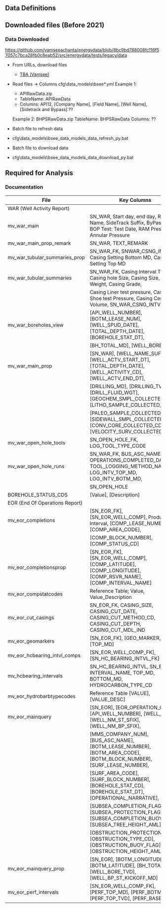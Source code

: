 ## Data Definitions

## Downloaded files (Before 2021)

### Data Downloaded

<https://github.com/vamseeachanta/energydata/blob/8bc9bd788008fc116f57057c7bca28fb0c8eab52/src/energydata/tests/legacy/data>


- From URLs, download files
  - [TBA (Vamsee)](https://github.com/vamseeachanta/energydata/blob/7cdc1e006e90967d809d16a0831af7492c34f1f6/src/energydata/common/bsee_data_refresh.py)


- Read files -> Columns
    cfg\data_models\bsee*.yml
    Example 1:
   - APIRawData.zip
   - TableName: APIRawData
   - Columns: API12, [Company Name], [Field Name], [Well Name], [Sidetrack and Bypass] ??

    Example 2:
    BHPSRawData.zip
    TableName: BHPSRawData
    Columns: ??

- Batch file to refresh data
 - cfg\data_models\bsee_data_models_data_refresh_py.bat
- Batch file to download data
 - cfg\data_models\bsee_data_models_data_download_py.bat

## Required for Analysis



### Documentation

| File                         | Key Columns                                                                                                             |
|------------------------------|--------------------------------------------------------------------------------------------------------------------------|
| WAR (Well Activity Report)   |                                                                                                                          |
| mv_war_main                  | SN_WAR, Start day, end day, Rig Name, SideTrack Suffix, ByPass Suffix, BOP Test: Test Date, RAM Pressure, Annular Pressure |
| mv_war_main_prop_remark      | SN_WAR, TEXT_REMARK                                                                                                      |
| mv_war_tubular_summaries_prop| SN_WAR_FK, SNWAR_CSNG_INT_FK, Casing Setting Bottom MD, Casing Setting Top MD                                            |
| mv_war_tubular_summaries     | SN_WAR_FK, Casing Interval Type CD, Casing hole Size, Casing Size, Casing Weight, Casing Grade,                          |
|                              | Casing Liner test pressure, Casing Shoe test Pressure, Casing Cement Volume, SN_WAR_CSNG_INTV                            |
| mv_war_boreholes_view        | [API_WELL_NUMBER], [BOTM_LEASE_NUM],[WELL_SPUD_DATE], [TOTAL_DEPTH_DATE], [BOREHOLE_STAT_DT],                            |
|                              | [BH_TOTAL_MD], [WELL_BORE_TVD]                                                                                          |
| mv_war_main_prop             | [SN_WAR], [WELL_NAME_SUFFIX], [WELL_ACTV_START_DT], [TOTAL_DEPTH_DATE], [WELL_ACTIVITY_CD], [WELL_ACTV_END_DT],          |
|                              | [DRILLING_MD], [DRILLING_TVD], [DRILL_FLUID_WGT], [GEOCHEM_SMPL_COLLECTED_CD], [LITHO_SAMPLE_COLLECTED_CD],              |
|                              | [PALEO_SAMPLE_COLLECTED_CD], [SIDEWALL_SMPL_COLLECTED_CD], [CONV_CORE_COLLECTED_CD], [VELOCITY_SURV_COLLECTED_CD]        |
| mv_war_open_hole_tools       | SN_OPEN_HOLE_FK, LOG_TOOL_TYPE_CODE                                                                                      |
| mv_war_open_hole_runs        | SN_WAR_FK, BUS_ASC_NAME, OPERATIONS_COMPLETED_DATE, TOOL_LOGGING_METHOD_NAME, LOG_INTV_TOP_MD, LOG_INTV_BOTM_MD,         |
|                              | SN_OPEN_HOLE                                                                                                            |
| BOREHOLE_STATUS_CDS          | [Value], [Description]                                                                                                  |
| EOR (End Of Operations Report)|                                                                                                                         |
| mv_eor_completions           | [SN_EOR_FK], [SN_EOR_WELL_COMP], Production Interval, [COMP_LEASE_NUMBER], [COMP_AREA_CODE],                             |
|                              | [COMP_BLOCK_NUMBER], [COMP_STATUS_CD]                                                                                   |
| mv_eor_completionsprop       | [SN_EOR_FK], [SN_EOR_WELL_COMP], [COMP_LATITUDE], [COMP_LONGITUDE], [COMP_RSVR_NAME], [COMP_INTERVAL_NAME]              |
| mv_eor_compstatcodes         | Reference Table; Value, Value_Description                                                                               |
| mv_eor_cut_casings           | SN_EOR_FK, CASING_SIZE, CASING_CUT_DATE, CASING_CUT_METHOD_CD, CASING_CUT_DEPTH, CASING_CUT_MDL_IND                     |
| mv_eor_geomarkers            | [SN_EOR_FK], [GEO_MARKER_NAME], [TOP_MD]                                                                                |
| mv_eor_hcbearing_intvl_comps | [SN_EOR_WELL_COMP_FK], [SN_HC_BEARING_INTVL_FK]                                                                         |
| mv_hcbearing_intervals       | SN_HC_BEARING_INTVL, SN_EOR_FK, INTERVAL_NAME, TOP_MD, BOTTOM_MD, HYDROCARBON_TYPE_CD                                   |
| mv_eor_hydrobarbtypecodes    | Reference Table [VALUE], [VALUE_DESC]                                                                                   |
| mv_eor_mainquery             | [SN_EOR], [EOR_OPERATION_CD], [API_WELL_NUMBER], [WELL_NAME], [WELL_NM_ST_SFIX], [WELL_NM_BP_SFIX],                     |
|                              | [MMS_COMPANY_NUM], [BUS_ASC_NAME], [BOTM_LEASE_NUMBER], [BOTM_AREA_CODE], [BOTM_BLOCK_NUMBER], [SURF_LEASE_NUMBER],      |
|                              | [SURF_AREA_CODE], [SURF_BLOCK_NUMBER], [BOREHOLE_STAT_CD], [BOREHOLE_STAT_DT], [OPERATIONAL_NARRATIVE],                  |
|                              | [SUBSEA_COMPLETION_FLAG], [SUBSEA_PROTECTION_FLAG], [SUBSEA_COMPLETION_BUOY_FLAG], [SUBSEA_TREE_HEIGHT_AML],             |
|                              | [OBSTRUCTION_PROTECTION_FLAG], [OBSTRUCTION_TYPE_CD], [OBSTRUCTION_BUOY_FLAG], [OBSTRUCTION_HEIGHT_AML]                |
| mv_eor_mainquery_prop        | [SN_EOR], [BOTM_LONGITUDE], [BOTM_LATITUDE], [BH_TOTAL_MD], [WELL_BORE_TVD], [WELL_BP_ST_KICKOFF_MD]                    |
| mv_eor_perf_intervals        |[SN_EOR_WELL_COMP_FK],             [PERF_TOP_MD], [PERF_BOTM_TVD], [PERF_TOP_TVD], [PERF_BASE_MD]                                   |